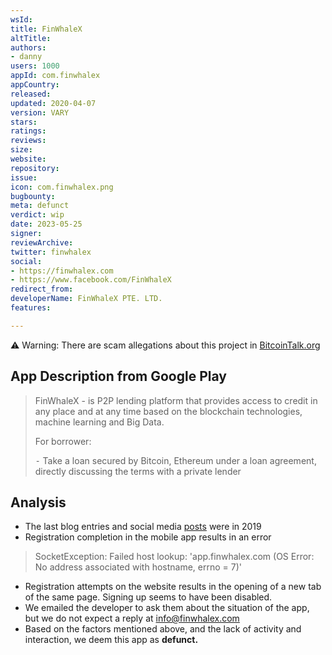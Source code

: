 ```yaml
---
wsId: 
title: FinWhaleX
altTitle: 
authors:
- danny
users: 1000
appId: com.finwhalex
appCountry: 
released: 
updated: 2020-04-07
version: VARY
stars: 
ratings: 
reviews: 
size: 
website: 
repository: 
issue: 
icon: com.finwhalex.png
bugbounty: 
meta: defunct
verdict: wip
date: 2023-05-25
signer: 
reviewArchive: 
twitter: finwhalex
social:
- https://finwhalex.com
- https://www.facebook.com/FinWhaleX
redirect_from: 
developerName: FinWhaleX PTE. LTD.
features: 

---
```


⚠️ Warning: There are scam allegations about this project in [BitcoinTalk.org](https://bitcointalk.org/index.php?topic=5172358.0)

## App Description from Google Play 

> FinWhaleX - is P2P lending platform that provides access to credit in any place and at any time based on the blockchain technologies, machine learning and Big Data.
>
> For borrower:
>
> ⁃ Take a loan secured by Bitcoin, Ethereum under a loan agreement, directly discussing the terms with a private lender

## Analysis 

- The last blog entries and social media [posts](https://twitter.com/BitcoinWalletz/status/1661571853758988288) were in 2019
- Registration completion in the mobile app results in an error 

> SocketException: Failed host lookup: 'app.finwhalex.com (OS Error: No address associated with hostname, errno = 7)'

- Registration attempts on the website results in the opening of a new tab of the same page. Signing up seems to have been disabled. 
- We emailed the developer to ask them about the situation of the app, but we do not expect a reply at info@finwhalex.com 
- Based on the factors mentioned above, and the lack of activity and interaction, we deem this app as **defunct.**